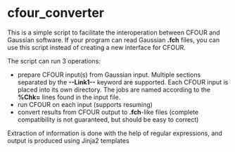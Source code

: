 # cfour_converter
This is a simple script to facilitate the interoperation
between CFOUR and Gaussian software. If your program can read Gaussian
__.fch__ files, you can use this script instead of creating a new
interface for CFOUR.

The script can run 3 operations:
* prepare CFOUR input(s) from Gaussian input. Multiple sections
separated by the __--Link1--__ keyword are supported. Each CFOUR
input is placed into its own directory. The jobs are named
according to the __%Chk=__ lines found in the input file.
* run CFOUR on each input (supports resuming)
* convert results from CFOUR output to __.fch__-like files (complete
compatibility is not guaranteed, but should be easy to correct)

Extraction of information is done with the help of regular expressions,
and output is produced using Jinja2 templates